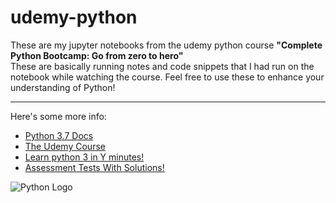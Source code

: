 # udemy-python
These are my jupyter notebooks from the udemy python course **"Complete Python Bootcamp: Go from zero to hero"**<br>
These are basically running notes and code snippets that I had run on the notebook while watching the course. Feel free to use these to enhance your understanding of Python!<br>
<hr>
Here's some more info:  

- [Python 3.7 Docs](https://docs.python.org/3/)<br>
- [The Udemy Course](https://www.udemy.com/complete-python-bootcamp/)
- [Learn python 3 in Y minutes!](https://learnxinyminutes.com/docs/python/)
- [Assessment Tests With Solutions!](https://github.com/insomniac-tk/udemy-python/tree/master/Assessment%20Tests)



![Python Logo](https://www.python.org/static/img/python-logo.png)
